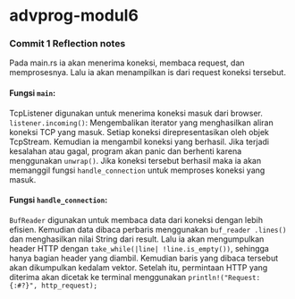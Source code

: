 # advprog-modul6

### Commit 1 Reflection notes

Pada main.rs ia akan menerima koneksi, membaca request, dan memprosesnya. Lalu ia  akan menampilkan is dari request koneksi tersebut.

#### Fungsi `main`:
TcpListener digunakan untuk menerima koneksi masuk dari browser. `listener.incoming()`: Mengembalikan iterator yang menghasilkan aliran koneksi TCP yang masuk. Setiap koneksi direpresentasikan oleh objek TcpStream. Kemudian ia mengambil koneksi yang berhasil. Jika terjadi kesalahan atau gagal, program akan panic dan berhenti karena menggunakan `unwrap()`. Jika koneksi tersebut berhasil maka ia akan memanggil fungsi `handle_connection` untuk memproses koneksi yang masuk.

#### Fungsi `handle_connection`:
`BufReader` digunakan untuk membaca data dari koneksi dengan lebih efisien. Kemudian data dibaca perbaris menggunakan `buf_reader .lines()` dan menghasilkan nilai String dari result. Lalu ia akan mengumpulkan header HTTP dengan `take_while(|line| !line.is_empty())`, sehingga hanya bagian header yang diambil. Kemudian baris yang dibaca tersebut akan dikumpulkan kedalam vektor. Setelah itu, permintaan HTTP yang diterima akan dicetak ke terminal menggunakan `println!("Request: {:#?}", http_request);`

